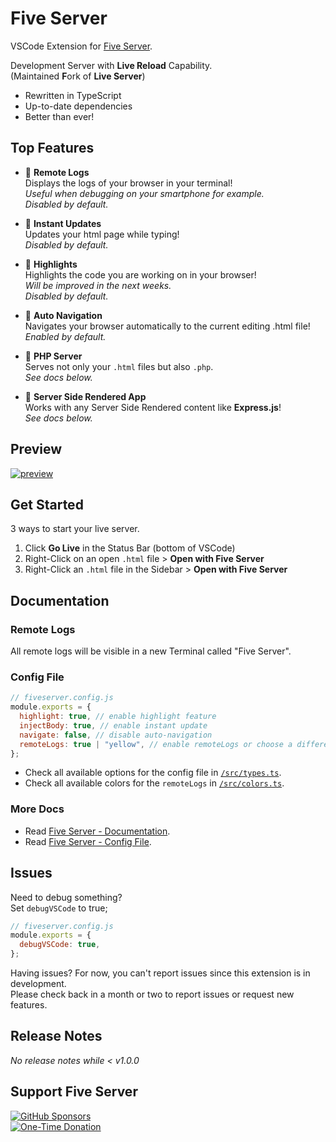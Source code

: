 # Five Server

VSCode Extension for [Five Server](https://github.com/yandeu/five-server#readme).

Development Server with **Live Reload** Capability.  
(Maintained **F**ork of **Live Server**)

- Rewritten in TypeScript
- Up-to-date dependencies
- Better than ever!

## Top Features

- 🚀 **Remote Logs**  
  Displays the logs of your browser in your terminal!  
  _Useful when debugging on your smartphone for example._  
  _Disabled by default._

- 🚀 **Instant Updates**  
  Updates your html page while typing!  
  _Disabled by default._

- 🚀 **Highlights**  
  Highlights the code you are working on in your browser!  
  _Will be improved in the next weeks._  
  _Disabled by default._

- 🚀 **Auto Navigation**  
  Navigates your browser automatically to the current editing .html file!  
  _Enabled by default._

- 🚀 **PHP Server**  
  Serves not only your `.html` files but also `.php`.  
  _See docs below._

- 🚀 **Server Side Rendered App**  
  Works with any Server Side Rendered content like **Express.js**!  
  _See docs below._

## Preview

[![preview](https://raw.githubusercontent.com/yandeu/five-server/main/img/vscode-preview.gif)](https://youtu.be/aETkOu8J-bo)

## Get Started

3 ways to start your live server.

1. Click **Go Live** in the Status Bar (bottom of VSCode)
2. Right-Click on an open `.html` file > **Open with Five Server**
3. Right-Click an `.html` file in the Sidebar > **Open with Five Server**

## Documentation

### Remote Logs

All remote logs will be visible in a new Terminal called "Five Server".

### Config File

```js
// fiveserver.config.js
module.exports = {
  highlight: true, // enable highlight feature
  injectBody: true, // enable instant update
  navigate: false, // disable auto-navigation
  remoteLogs: true | "yellow", // enable remoteLogs or choose a different color
};
```

- Check all available options for the config file in [`/src/types.ts`](https://github.com/yandeu/five-server/blob/main/src/types.ts).
- Check all available colors for the `remoteLogs` in [`/src/colors.ts`](https://github.com/yandeu/five-server/blob/main/src/colors.ts).

### More Docs

- Read [Five Server - Documentation](https://github.com/yandeu/five-server#documentation).
- Read [Five Server - Config File](https://github.com/yandeu/five-server#config-file).

## Issues

Need to debug something?  
Set `debugVSCode` to true;

```js
// fiveserver.config.js
module.exports = {
  debugVSCode: true,
};
```

Having issues? For now, you can't report issues since this extension is in development.  
Please check back in a month or two to report issues or request new features.

## Release Notes

_No release notes while < v1.0.0_

## Support Five Server

[![GitHub Sponsors](https://img.shields.io/badge/Sponsor-%E2%9D%A4-lightgrey?style=social&logo=GitHub)](https://github.com/sponsors/yandeu)  
[![One-Time Donation](https://img.shields.io/badge/One--Time%20Donation-$1-lightgrey?style=social&logo=GitHub)](https://github.com/sponsors/yandeu?frequency=one-time&sponsor=yandeu#sponsors:~:text=%241%20one%20time)
